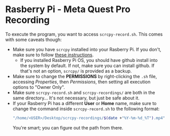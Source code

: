 # Rasberry Pi - Meta Quest Pro Recording

To execute the program, you want to access `scrcpy-record.sh`. This comes with some caveats though:

* Make sure you have `scrcpy` installed into your Rasberry Pi. If you don't, make sure to follow [these instructions](https://github.com/Genymobile/scrcpy/blob/master/doc/linux.md).
    * If you installed Rasberry Pi OS, you should have github install into the system by default. If not, make sure you can install github. If that's not an option, `scrcpy/` is provided as a backup.
* Make sure to change the **PERMISSIONS** by right-clicking the `.sh` file, accessing _Properties_, then _Permissions_, then setting all execution options to "Owner Only".
* Make sure `scrcpy-record.sh` and `scrcpy-recordings/` are both in the same directory... It's not necessary, but just be safe about it.
* If your Rasberry Pi has a different **User** or **Home** name, make sure to change the command inside `scrcpy-record.sh` to the following format:
    ````bash
    "/home/<USER>/Desktop/scrcpy-recordings/$(date +"%Y-%m-%d_%T").mp4"
    ````
    You're smart; you can figure out the path from there.